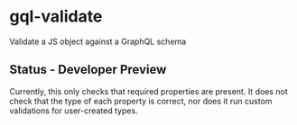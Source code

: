 # gql-validate

Validate a JS object against a GraphQL schema


## Status - Developer Preview

Currently, this only checks that required properties are present. It does not check that the type of each property is correct, nor does it run custom validations for user-created types.

